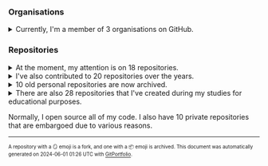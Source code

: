 ### Organisations

<details>
    <summary>Currently, I'm a member of 3 organisations on GitHub.</summary>

- [Systems Lab (systems.cs.pub.ro)](https://github.com/systems-cs-pub-ro)
- [MutableSecurity](https://github.com/MutableSecurity)
- [OpenCRS](https://github.com/open-crs)

</details>

### Repositories

<details>
    <summary>At the moment, my attention is on 18 repositories.</summary>

| Identifier                                                                                                                         | Description                                                              | Tags                                                      | Metadata                                                                                                                                                                                                                                                                                                                            |
|------------------------------------------------------------------------------------------------------------------------------------|--------------------------------------------------------------------------|-----------------------------------------------------------|-------------------------------------------------------------------------------------------------------------------------------------------------------------------------------------------------------------------------------------------------------------------------------------------------------------------------------------|
| <sup><sub>[`iosifache/awesome-ubuntu-appsec`](https://github.com/iosifache/awesome-ubuntu-appsec) </sub></sup>                     | <sup><sub>A curated list of awesome appsec tools availabl...</sub></sup> | <sup><sub>`#security` `#awesome`</sub></sup>              | <img height='12px' alt='Created on: Jan%202024' src='https://img.shields.io/badge/Created%20on-Jan%202024-black'/> <img height='12px' alt='Last push on: Mar%202024' src='https://img.shields.io/badge/Last%20push%20on-Mar%202024-green'/> <img height='12px' alt='Stars: 9' src='https://img.shields.io/badge/Stars-9-yellow'/>   |
| <sup><sub>[`iosifache/cookiecutter-minimal-python`](https://github.com/iosifache/cookiecutter-minimal-python) </sub></sup>         | <sup><sub>Cookiecutter template for creating Python 3 pro...</sub></sup> | <sup><sub>`#development`</sub></sup>                      | <img height='12px' alt='Created on: Feb%202023' src='https://img.shields.io/badge/Created%20on-Feb%202023-black'/> <img height='12px' alt='Last push on: Dec%202023' src='https://img.shields.io/badge/Last%20push%20on-Dec%202023-green'/> <img height='12px' alt='Stars: 0' src='https://img.shields.io/badge/Stars-0-yellow'/>   |
| <sup><sub>[`iosifache/cppcheck-snap`](https://github.com/iosifache/cppcheck-snap) </sub></sup>                                     | <sup><sub>The Cppcheck C/C++ static code analyser in a Sn...</sub></sup> | <sup><sub>`#security` `#development`</sub></sup>          | <img height='12px' alt='Created on: Jan%202024' src='https://img.shields.io/badge/Created%20on-Jan%202024-black'/> <img height='12px' alt='Last push on: Jan%202024' src='https://img.shields.io/badge/Last%20push%20on-Jan%202024-green'/> <img height='12px' alt='Stars: 0' src='https://img.shields.io/badge/Stars-0-yellow'/>   |
| <sup><sub>[`iosifache/ctfd-solve-webhook-plugin`](https://github.com/iosifache/ctfd-solve-webhook-plugin) </sub></sup>             | <sup><sub>CTFd plugin for calling a webhook at each solve</sub></sup>    | <sup><sub>`#security` `#development`</sub></sup>          | <img height='12px' alt='Created on: Oct%202023' src='https://img.shields.io/badge/Created%20on-Oct%202023-black'/> <img height='12px' alt='Last push on: Nov%202023' src='https://img.shields.io/badge/Last%20push%20on-Nov%202023-green'/> <img height='12px' alt='Stars: 2' src='https://img.shields.io/badge/Stars-2-yellow'/>   |
| <sup><sub>[`iosifache/CTFWriteupGenerator`](https://github.com/iosifache/CTFWriteupGenerator) </sub></sup>                         | <sup><sub>Script for generating write-ups templates for C...</sub></sup> | <sup><sub>`#security`</sub></sup>                         | <img height='12px' alt='Created on: Sep%202018' src='https://img.shields.io/badge/Created%20on-Sep%202018-black'/> <img height='12px' alt='Last push on: Feb%202022' src='https://img.shields.io/badge/Last%20push%20on-Feb%202022-green'/> <img height='12px' alt='Stars: 14' src='https://img.shields.io/badge/Stars-14-yellow'/> |
| <sup><sub>[`iosifache/defcamp-calendar`](https://github.com/iosifache/defcamp-calendar) </sub></sup>                               | <sup><sub>ICS DefCamp calendar</sub></sup>                               | <sup><sub>`#development`</sub></sup>                      | <img height='12px' alt='Created on: Nov%202023' src='https://img.shields.io/badge/Created%20on-Nov%202023-black'/> <img height='12px' alt='Last push on: Nov%202023' src='https://img.shields.io/badge/Last%20push%20on-Nov%202023-green'/> <img height='12px' alt='Stars: 0' src='https://img.shields.io/badge/Stars-0-yellow'/>   |
| <sup><sub>[`iosifache/DikeDataset`](https://github.com/iosifache/DikeDataset) </sub></sup>                                         | <sup><sub>Dataset with labeled benign and malicious files 🗃️</sub></sup> | <sup><sub>`#dataset` `#security` `#bachelors`</sub></sup> | <img height='12px' alt='Created on: Mar%202021' src='https://img.shields.io/badge/Created%20on-Mar%202021-black'/> <img height='12px' alt='Last push on: Jul%202023' src='https://img.shields.io/badge/Last%20push%20on-Jul%202023-green'/> <img height='12px' alt='Stars: 83' src='https://img.shields.io/badge/Stars-83-yellow'/> |
| <sup><sub>[`iosifache/gitportfolio`](https://github.com/iosifache/gitportfolio) </sub></sup>                                       | <sup><sub>Opinionated template engine analysing your GitH...</sub></sup> | <sup><sub>`#development`</sub></sup>                      | <img height='12px' alt='Created on: Dec%202023' src='https://img.shields.io/badge/Created%20on-Dec%202023-black'/> <img height='12px' alt='Last push on: Dec%202023' src='https://img.shields.io/badge/Last%20push%20on-Dec%202023-green'/> <img height='12px' alt='Stars: 2' src='https://img.shields.io/badge/Stars-2-yellow'/>   |
| <sup><sub>[`iosifache/iosifache`](https://github.com/iosifache/iosifache) </sub></sup>                                             | <sup><sub>GitHub profile README, leveraging GitPortfolio</sub></sup>     | <sup><sub>`#development`</sub></sup>                      | <img height='12px' alt='Created on: Dec%202023' src='https://img.shields.io/badge/Created%20on-Dec%202023-black'/> <img height='12px' alt='Last push on: May%202024' src='https://img.shields.io/badge/Last%20push%20on-May%202024-green'/> <img height='12px' alt='Stars: 0' src='https://img.shields.io/badge/Stars-0-yellow'/>   |
| <sup><sub>[`iosifache/iosifache.me`](https://github.com/iosifache/iosifache.me) </sub></sup>                                       | <sup><sub>Personal website 🌐</sub></sup>                                 | <sup><sub>`#development`</sub></sup>                      | <img height='12px' alt='Created on: May%202023' src='https://img.shields.io/badge/Created%20on-May%202023-black'/> <img height='12px' alt='Last push on: Jun%202024' src='https://img.shields.io/badge/Last%20push%20on-Jun%202024-green'/> <img height='12px' alt='Stars: 1' src='https://img.shields.io/badge/Stars-1-yellow'/>   |
| <sup><sub>[`iosifache/opensource-check-security-check`](https://github.com/iosifache/opensource-check-security-check) </sub></sup> | <sup><sub>The talk "Open source, Check, Security, Check"</sub></sup>     | <sup><sub>`#security`</sub></sup>                         | <img height='12px' alt='Created on: Nov%202023' src='https://img.shields.io/badge/Created%20on-Nov%202023-black'/> <img height='12px' alt='Last push on: Nov%202023' src='https://img.shields.io/badge/Last%20push%20on-Nov%202023-green'/> <img height='12px' alt='Stars: 0' src='https://img.shields.io/badge/Stars-0-yellow'/>   |
| <sup><sub>[`iosifache/oss_fortress`](https://github.com/iosifache/oss_fortress) </sub></sup>                                       | <sup><sub>Workshop for finding software vulnerabilities u...</sub></sup> | <sup><sub>`#security` `#educational`</sub></sup>          | <img height='12px' alt='Created on: Sep%202023' src='https://img.shields.io/badge/Created%20on-Sep%202023-black'/> <img height='12px' alt='Last push on: Feb%202024' src='https://img.shields.io/badge/Last%20push%20on-Feb%202024-green'/> <img height='12px' alt='Stars: 16' src='https://img.shields.io/badge/Stars-16-yellow'/> |
| <sup><sub>[`iosifache/osv-scanner-snap`](https://github.com/iosifache/osv-scanner-snap) </sub></sup>                               | <sup><sub>The OSV-Scanner vulnerability scanner as a snap 📦</sub></sup>  | <sup><sub>`#security` `#development`</sub></sup>          | <img height='12px' alt='Created on: Dec%202023' src='https://img.shields.io/badge/Created%20on-Dec%202023-black'/> <img height='12px' alt='Last push on: Dec%202023' src='https://img.shields.io/badge/Last%20push%20on-Dec%202023-green'/> <img height='12px' alt='Stars: 2' src='https://img.shields.io/badge/Stars-2-yellow'/>   |
| <sup><sub>[`iosifache/rubocop-snap`](https://github.com/iosifache/rubocop-snap) </sub></sup>                                       | <sup><sub>The RuboCop linter and formatter as a snap</sub></sup>         | <sup><sub>`#security` `#development`</sub></sup>          | <img height='12px' alt='Created on: Jan%202024' src='https://img.shields.io/badge/Created%20on-Jan%202024-black'/> <img height='12px' alt='Last push on: Jan%202024' src='https://img.shields.io/badge/Last%20push%20on-Jan%202024-green'/> <img height='12px' alt='Stars: 0' src='https://img.shields.io/badge/Stars-0-yellow'/>   |
| <sup><sub>[`iosifache/scripts`](https://github.com/iosifache/scripts) </sub></sup>                                                 | <sup><sub>Miscellaneous quick and dirty scripts 🦿</sub></sup>            | <sup><sub>`#environment`</sub></sup>                      | <img height='12px' alt='Created on: Aug%202021' src='https://img.shields.io/badge/Created%20on-Aug%202021-black'/> <img height='12px' alt='Last push on: Feb%202024' src='https://img.shields.io/badge/Last%20push%20on-Feb%202024-green'/> <img height='12px' alt='Stars: 2' src='https://img.shields.io/badge/Stars-2-yellow'/>   |
| <sup><sub>[`iosifache/semgrep-rules-manager`](https://github.com/iosifache/semgrep-rules-manager) </sub></sup>                     | <sup><sub>Manager of third-party sources of Semgrep rules 🗂 </sub></sup> | <sup><sub>`#security`</sub></sup>                         | <img height='12px' alt='Created on: Jul%202023' src='https://img.shields.io/badge/Created%20on-Jul%202023-black'/> <img height='12px' alt='Last push on: Nov%202023' src='https://img.shields.io/badge/Last%20push%20on-Nov%202023-green'/> <img height='12px' alt='Stars: 69' src='https://img.shields.io/badge/Stars-69-yellow'/> |
| <sup><sub>[`iosifache/semgrep-snap`](https://github.com/iosifache/semgrep-snap) </sub></sup>                                       | <sup><sub>The Semgrep code scanner as a snap 📦</sub></sup>               | <sup><sub>`#security`</sub></sup>                         | <img height='12px' alt='Created on: Jul%202023' src='https://img.shields.io/badge/Created%20on-Jul%202023-black'/> <img height='12px' alt='Last push on: Jan%202024' src='https://img.shields.io/badge/Last%20push%20on-Jan%202024-green'/> <img height='12px' alt='Stars: 1' src='https://img.shields.io/badge/Stars-1-yellow'/>   |
| <sup><sub>[`iosifache/yanki`](https://github.com/iosifache/yanki) </sub></sup>                                                     | <sup><sub>Vocabulary manager, with a convertion from YAML...</sub></sup> | <sup><sub>`#development`</sub></sup>                      | <img height='12px' alt='Created on: Nov%202023' src='https://img.shields.io/badge/Created%20on-Nov%202023-black'/> <img height='12px' alt='Last push on: Nov%202023' src='https://img.shields.io/badge/Last%20push%20on-Nov%202023-green'/> <img height='12px' alt='Stars: 1' src='https://img.shields.io/badge/Stars-1-yellow'/>   |

</details>

<details>
    <summary>I've also contributed to 20 repositories over the years.</summary>

| Identifier                                                                                                                         | Description                                                              | Tags                                             | Metadata                                                                                                                                                                                                                                                                                                                            |
|------------------------------------------------------------------------------------------------------------------------------------|--------------------------------------------------------------------------|--------------------------------------------------|-------------------------------------------------------------------------------------------------------------------------------------------------------------------------------------------------------------------------------------------------------------------------------------------------------------------------------------|
| <sup><sub>[`MutableSecurity/cloud-functions`](https://github.com/MutableSecurity/cloud-functions) 📦</sub></sup>                    | <sup><sub>Google Cloud functions for reporting, monitorin...</sub></sup> | <sup><sub>`#development`</sub></sup>             | <img height='12px' alt='Created on: Dec%202021' src='https://img.shields.io/badge/Created%20on-Dec%202021-black'/> <img height='12px' alt='Last push on: Feb%202023' src='https://img.shields.io/badge/Last%20push%20on-Feb%202023-green'/> <img height='12px' alt='Stars: 0' src='https://img.shields.io/badge/Stars-0-yellow'/>   |
| <sup><sub>[`MutableSecurity/dash`](https://github.com/MutableSecurity/dash) 📦</sub></sup>                                          | <sup><sub>Web dashboard</sub></sup>                                      | <sup><sub>`#security` `#development`</sub></sup> | <img height='12px' alt='Created on: Aug%202022' src='https://img.shields.io/badge/Created%20on-Aug%202022-black'/> <img height='12px' alt='Last push on: Feb%202023' src='https://img.shields.io/badge/Last%20push%20on-Feb%202023-green'/> <img height='12px' alt='Stars: 0' src='https://img.shields.io/badge/Stars-0-yellow'/>   |
| <sup><sub>[`MutableSecurity/distribution`](https://github.com/MutableSecurity/distribution) 📦</sub></sup>                          | <sup><sub>Packaging and distribution operations</sub></sup>              | <sup><sub>`#development`</sub></sup>             | <img height='12px' alt='Created on: Oct%202022' src='https://img.shields.io/badge/Created%20on-Oct%202022-black'/> <img height='12px' alt='Last push on: Feb%202023' src='https://img.shields.io/badge/Last%20push%20on-Feb%202023-green'/> <img height='12px' alt='Stars: 0' src='https://img.shields.io/badge/Stars-0-yellow'/>   |
| <sup><sub>[`MutableSecurity/mutablesecurity`](https://github.com/MutableSecurity/mutablesecurity) 📦</sub></sup>                    | <sup><sub>CLI program for automating the setup, configura...</sub></sup> | <sup><sub>`#security` `#development`</sub></sup> | <img height='12px' alt='Created on: Mar%202022' src='https://img.shields.io/badge/Created%20on-Mar%202022-black'/> <img height='12px' alt='Last push on: Feb%202023' src='https://img.shields.io/badge/Last%20push%20on-Feb%202023-green'/> <img height='12px' alt='Stars: 42' src='https://img.shields.io/badge/Stars-42-yellow'/> |
| <sup><sub>[`MutableSecurity/orchestration-agent`](https://github.com/MutableSecurity/orchestration-agent) 📦</sub></sup>            | <sup><sub>Agent running on orchestration hosts</sub></sup>               | <sup><sub>`#development`</sub></sup>             | <img height='12px' alt='Created on: Aug%202022' src='https://img.shields.io/badge/Created%20on-Aug%202022-black'/> <img height='12px' alt='Last push on: Feb%202023' src='https://img.shields.io/badge/Last%20push%20on-Feb%202023-green'/> <img height='12px' alt='Stars: 0' src='https://img.shields.io/badge/Stars-0-yellow'/>   |
| <sup><sub>[`MutableSecurity/target-agent`](https://github.com/MutableSecurity/target-agent) 📦</sub></sup>                          | <sup><sub>Agent for collecting and reporting data about i...</sub></sup> | <sup><sub>`#development`</sub></sup>             | <img height='12px' alt='Created on: Aug%202022' src='https://img.shields.io/badge/Created%20on-Aug%202022-black'/> <img height='12px' alt='Last push on: Feb%202023' src='https://img.shields.io/badge/Last%20push%20on-Feb%202023-green'/> <img height='12px' alt='Stars: 0' src='https://img.shields.io/badge/Stars-0-yellow'/>   |
| <sup><sub>[`MutableSecurity/website`](https://github.com/MutableSecurity/website) 📦</sub></sup>                                    | <sup><sub>Website containing the documentations and blog</sub></sup>     | <sup><sub>`#security`</sub></sup>                | <img height='12px' alt='Created on: Jul%202022' src='https://img.shields.io/badge/Created%20on-Jul%202022-black'/> <img height='12px' alt='Last push on: Feb%202023' src='https://img.shields.io/badge/Last%20push%20on-Feb%202023-green'/> <img height='12px' alt='Stars: 0' src='https://img.shields.io/badge/Stars-0-yellow'/>   |
| <sup><sub>[`open-crs/meeting-notes`](https://github.com/open-crs/meeting-notes) </sub></sup>                                       | <sup><sub>Meeting notes</sub></sup>                                      |                                                  | <img height='12px' alt='Created on: Apr%202024' src='https://img.shields.io/badge/Created%20on-Apr%202024-black'/> <img height='12px' alt='Last push on: Apr%202024' src='https://img.shields.io/badge/Last%20push%20on-Apr%202024-green'/> <img height='12px' alt='Stars: 0' src='https://img.shields.io/badge/Stars-0-yellow'/>   |
| <sup><sub>[`open-crs/signature_generation`](https://github.com/open-crs/signature_generation) </sub></sup>                         |                                                                          |                                                  | <img height='12px' alt='Created on: Oct%202022' src='https://img.shields.io/badge/Created%20on-Oct%202022-black'/> <img height='12px' alt='Last push on: Oct%202023' src='https://img.shields.io/badge/Last%20push%20on-Oct%202023-green'/> <img height='12px' alt='Stars: 0' src='https://img.shields.io/badge/Stars-0-yellow'/>   |
| <sup><sub>[`iosifache/awesome-cybersecurity-blueteam`](https://github.com/iosifache/awesome-cybersecurity-blueteam) 🪞📦</sub></sup> | <sup><sub>Fork of an awesome list with blue teamers resou...</sub></sup> | <sup><sub>`#security`</sub></sup>                | <img height='12px' alt='Created on: Oct%202022' src='https://img.shields.io/badge/Created%20on-Oct%202022-black'/> <img height='12px' alt='Last push on: Oct%202022' src='https://img.shields.io/badge/Last%20push%20on-Oct%202022-green'/> <img height='12px' alt='Stars: 0' src='https://img.shields.io/badge/Stars-0-yellow'/>   |
| <sup><sub>[`iosifache/awesome-incident-response`](https://github.com/iosifache/awesome-incident-response) 🪞📦</sub></sup>           | <sup><sub>Fork of an awesome list with incident response ...</sub></sup> | <sup><sub>`#security`</sub></sup>                | <img height='12px' alt='Created on: Oct%202022' src='https://img.shields.io/badge/Created%20on-Oct%202022-black'/> <img height='12px' alt='Last push on: Oct%202022' src='https://img.shields.io/badge/Last%20push%20on-Oct%202022-green'/> <img height='12px' alt='Stars: 0' src='https://img.shields.io/badge/Stars-0-yellow'/>   |
| <sup><sub>[`iosifache/awesome-security`](https://github.com/iosifache/awesome-security) 🪞📦</sub></sup>                             | <sup><sub>Fork of an awesome list with cybersecurity reso...</sub></sup> | <sup><sub>`#security`</sub></sup>                | <img height='12px' alt='Created on: Oct%202022' src='https://img.shields.io/badge/Created%20on-Oct%202022-black'/> <img height='12px' alt='Last push on: Oct%202022' src='https://img.shields.io/badge/Last%20push%20on-Oct%202022-green'/> <img height='12px' alt='Stars: 0' src='https://img.shields.io/badge/Stars-0-yellow'/>   |
| <sup><sub>[`iosifache/awesome-security-hardening`](https://github.com/iosifache/awesome-security-hardening) 🪞📦</sub></sup>         | <sup><sub>Fork of an awesome list with security hardening...</sub></sup> | <sup><sub>`#security`</sub></sup>                | <img height='12px' alt='Created on: Oct%202022' src='https://img.shields.io/badge/Created%20on-Oct%202022-black'/> <img height='12px' alt='Last push on: Oct%202022' src='https://img.shields.io/badge/Last%20push%20on-Oct%202022-green'/> <img height='12px' alt='Stars: 0' src='https://img.shields.io/badge/Stars-0-yellow'/>   |
| <sup><sub>[`iosifache/awesome-web-security`](https://github.com/iosifache/awesome-web-security) 🪞📦</sub></sup>                     | <sup><sub>Fork of an awesome list with web security resou...</sub></sup> | <sup><sub>`#security`</sub></sup>                | <img height='12px' alt='Created on: Oct%202022' src='https://img.shields.io/badge/Created%20on-Oct%202022-black'/> <img height='12px' alt='Last push on: Oct%202022' src='https://img.shields.io/badge/Last%20push%20on-Oct%202022-green'/> <img height='12px' alt='Stars: 0' src='https://img.shields.io/badge/Stars-0-yellow'/>   |
| <sup><sub>[`iosifache/Cloud-Compiler-API`](https://github.com/iosifache/Cloud-Compiler-API) 🪞📦</sub></sup>                         | <sup><sub>API for compiling source code in the cloud</sub></sup>         | <sup><sub>`#development`</sub></sup>             | <img height='12px' alt='Created on: Oct%202016' src='https://img.shields.io/badge/Created%20on-Oct%202016-black'/> <img height='12px' alt='Last push on: Oct%202016' src='https://img.shields.io/badge/Last%20push%20on-Oct%202016-green'/> <img height='12px' alt='Stars: 0' src='https://img.shields.io/badge/Stars-0-yellow'/>   |
| <sup><sub>[`iosifache/cs_pub_ro_templates`](https://github.com/iosifache/cs_pub_ro_templates) 🪞📦</sub></sup>                       | <sup><sub>Fork of the LaTeX templates used in @cs-pub-ro 🪞</sub></sup>   | <sup><sub>`#masters`</sub></sup>                 | <img height='12px' alt='Created on: Jul%202023' src='https://img.shields.io/badge/Created%20on-Jul%202023-black'/> <img height='12px' alt='Last push on: Jul%202023' src='https://img.shields.io/badge/Last%20push%20on-Jul%202023-green'/> <img height='12px' alt='Stars: 0' src='https://img.shields.io/badge/Stars-0-yellow'/>   |
| <sup><sub>[`iosifache/ctfd-plugins`](https://github.com/iosifache/ctfd-plugins) 🪞📦</sub></sup>                                     | <sup><sub>Fork of the collection with CTFd plugins 🪞 </sub></sup>        | <sup><sub>`#security` `#development`</sub></sup> | <img height='12px' alt='Created on: Nov%202023' src='https://img.shields.io/badge/Created%20on-Nov%202023-black'/> <img height='12px' alt='Last push on: Nov%202023' src='https://img.shields.io/badge/Last%20push%20on-Nov%202023-green'/> <img height='12px' alt='Stars: 0' src='https://img.shields.io/badge/Stars-0-yellow'/>   |
| <sup><sub>[`iosifache/nextjs-notion-blog`](https://github.com/iosifache/nextjs-notion-blog) 🪞📦</sub></sup>                         | <sup><sub>Retired Next.js + Notion personal website 🌐</sub></sup>        | <sup><sub>`#development`</sub></sup>             | <img height='12px' alt='Created on: Jan%202023' src='https://img.shields.io/badge/Created%20on-Jan%202023-black'/> <img height='12px' alt='Last push on: Feb%202023' src='https://img.shields.io/badge/Last%20push%20on-Feb%202023-green'/> <img height='12px' alt='Stars: 0' src='https://img.shields.io/badge/Stars-0-yellow'/>   |
| <sup><sub>[`iosifache/velociraptor`](https://github.com/iosifache/velociraptor) 🪞📦</sub></sup>                                     | <sup><sub>Fork of Velociraptor's repository, an endpoint ...</sub></sup> | <sup><sub>`#security`</sub></sup>                | <img height='12px' alt='Created on: Jul%202022' src='https://img.shields.io/badge/Created%20on-Jul%202022-black'/> <img height='12px' alt='Last push on: Jul%202022' src='https://img.shields.io/badge/Last%20push%20on-Jul%202022-green'/> <img height='12px' alt='Stars: 0' src='https://img.shields.io/badge/Stars-0-yellow'/>   |
| <sup><sub>[`open-crs/zeratool_lib`](https://github.com/open-crs/zeratool_lib) 🪞</sub></sup>                                        | <sup><sub>Python 3 library for automatic exploit generati...</sub></sup> | <sup><sub>`#security` `#masters`</sub></sup>     | <img height='12px' alt='Created on: May%202023' src='https://img.shields.io/badge/Created%20on-May%202023-black'/> <img height='12px' alt='Last push on: May%202023' src='https://img.shields.io/badge/Last%20push%20on-May%202023-green'/> <img height='12px' alt='Stars: 6' src='https://img.shields.io/badge/Stars-6-yellow'/>   |

</details>

<details>
    <summary>10 old personal repositories are now archived.</summary>

| Identifier                                                                                                        | Description                                                              | Tags                                             | Metadata                                                                                                                                                                                                                                                                                                                          |
|-------------------------------------------------------------------------------------------------------------------|--------------------------------------------------------------------------|--------------------------------------------------|-----------------------------------------------------------------------------------------------------------------------------------------------------------------------------------------------------------------------------------------------------------------------------------------------------------------------------------|
| <sup><sub>[`iosifache/astro-blog`](https://github.com/iosifache/astro-blog) 📦</sub></sup>                         | <sup><sub>Retired Astro personal website 🌐</sub></sup>                   | <sup><sub>`#development`</sub></sup>             | <img height='12px' alt='Created on: Sep%202022' src='https://img.shields.io/badge/Created%20on-Sep%202022-black'/> <img height='12px' alt='Last push on: Nov%202022' src='https://img.shields.io/badge/Last%20push%20on-Nov%202022-green'/> <img height='12px' alt='Stars: 0' src='https://img.shields.io/badge/Stars-0-yellow'/> |
| <sup><sub>[`iosifache/BinExpLabs`](https://github.com/iosifache/BinExpLabs) 📦</sub></sup>                         | <sup><sub>Materiale pentru laboratoare de exploatarea bin...</sub></sup> | <sup><sub>`#security` `#educational`</sub></sup> | <img height='12px' alt='Created on: Oct%202021' src='https://img.shields.io/badge/Created%20on-Oct%202021-black'/> <img height='12px' alt='Last push on: Jul%202023' src='https://img.shields.io/badge/Last%20push%20on-Jul%202023-green'/> <img height='12px' alt='Stars: 5' src='https://img.shields.io/badge/Stars-5-yellow'/> |
| <sup><sub>[`iosifache/CCookbook`](https://github.com/iosifache/CCookbook) 📦</sub></sup>                           | <sup><sub>Helper functions for C. Just plug in and use 🍳</sub></sup>     | <sup><sub>`#development`</sub></sup>             | <img height='12px' alt='Created on: Dec%202020' src='https://img.shields.io/badge/Created%20on-Dec%202020-black'/> <img height='12px' alt='Last push on: Jan%202021' src='https://img.shields.io/badge/Last%20push%20on-Jan%202021-green'/> <img height='12px' alt='Stars: 0' src='https://img.shields.io/badge/Stars-0-yellow'/> |
| <sup><sub>[`iosifache/CrowdTrace`](https://github.com/iosifache/CrowdTrace) 📦</sub></sup>                         | <sup><sub>Solution for voluntary tracking of masses of pe...</sub></sup> | <sup><sub>`#development`</sub></sup>             | <img height='12px' alt='Created on: Apr%202020' src='https://img.shields.io/badge/Created%20on-Apr%202020-black'/> <img height='12px' alt='Last push on: Jun%202020' src='https://img.shields.io/badge/Last%20push%20on-Jun%202020-green'/> <img height='12px' alt='Stars: 0' src='https://img.shields.io/badge/Stars-0-yellow'/> |
| <sup><sub>[`iosifache/learnyounode`](https://github.com/iosifache/learnyounode) 📦</sub></sup>                     | <sup><sub>Solutions of learnyounode workshops</sub></sup>                | <sup><sub>`#development`</sub></sup>             | <img height='12px' alt='Created on: Sep%202016' src='https://img.shields.io/badge/Created%20on-Sep%202016-black'/> <img height='12px' alt='Last push on: Sep%202016' src='https://img.shields.io/badge/Last%20push%20on-Sep%202016-green'/> <img height='12px' alt='Stars: 0' src='https://img.shields.io/badge/Stars-0-yellow'/> |
| <sup><sub>[`iosifache/notebooks`](https://github.com/iosifache/notebooks) 📦</sub></sup>                           | <sup><sub>Miscellaneous Jupyter notebooks 📓</sub></sup>                  | <sup><sub>`#development`</sub></sup>             | <img height='12px' alt='Created on: May%202021' src='https://img.shields.io/badge/Created%20on-May%202021-black'/> <img height='12px' alt='Last push on: Jun%202021' src='https://img.shields.io/badge/Last%20push%20on-Jun%202021-green'/> <img height='12px' alt='Stars: 0' src='https://img.shields.io/badge/Stars-0-yellow'/> |
| <sup><sub>[`iosifache/PersistencyHub`](https://github.com/iosifache/PersistencyHub) 📦</sub></sup>                 | <sup><sub>Cross-platform library to help malware to set p...</sub></sup> | <sup><sub>`#security`</sub></sup>                | <img height='12px' alt='Created on: Dec%202019' src='https://img.shields.io/badge/Created%20on-Dec%202019-black'/> <img height='12px' alt='Last push on: Jan%202020' src='https://img.shields.io/badge/Last%20push%20on-Jan%202020-green'/> <img height='12px' alt='Stars: 1' src='https://img.shields.io/badge/Stars-1-yellow'/> |
| <sup><sub>[`iosifache/StravaWorker`](https://github.com/iosifache/StravaWorker) 📦</sub></sup>                     | <sup><sub>Script for miscellaneous operations with Strava...</sub></sup> | <sup><sub>`#development`</sub></sup>             | <img height='12px' alt='Created on: Aug%202020' src='https://img.shields.io/badge/Created%20on-Aug%202020-black'/> <img height='12px' alt='Last push on: Aug%202020' src='https://img.shields.io/badge/Last%20push%20on-Aug%202020-green'/> <img height='12px' alt='Stars: 0' src='https://img.shields.io/badge/Stars-0-yellow'/> |
| <sup><sub>[`iosifache/ubuntu-dotfiles`](https://github.com/iosifache/ubuntu-dotfiles) 📦</sub></sup>               | <sup><sub>Personal dotfiles for Ubuntu 22.04 LTS 🧰</sub></sup>           | <sup><sub>`#environment`</sub></sup>             | <img height='12px' alt='Created on: Aug%202022' src='https://img.shields.io/badge/Created%20on-Aug%202022-black'/> <img height='12px' alt='Last push on: Feb%202023' src='https://img.shields.io/badge/Last%20push%20on-Feb%202023-green'/> <img height='12px' alt='Stars: 0' src='https://img.shields.io/badge/Stars-0-yellow'/> |
| <sup><sub>[`iosifache/wazuh-manager-filebeat`](https://github.com/iosifache/wazuh-manager-filebeat) 📦</sub></sup> | <sup><sub>Docker image and Helm chart for Wazuh Manager a...</sub></sup> | <sup><sub>`#security`</sub></sup>                | <img height='12px' alt='Created on: Mar%202022' src='https://img.shields.io/badge/Created%20on-Mar%202022-black'/> <img height='12px' alt='Last push on: Mar%202022' src='https://img.shields.io/badge/Last%20push%20on-Mar%202022-green'/> <img height='12px' alt='Stars: 1' src='https://img.shields.io/badge/Stars-1-yellow'/> |

</details>

<details>
    <summary>There are also 28 repositories that I've created during my studies for educational purposes.</summary>

| Identifier                                                                                                                      | Description                                                              | Tags                                                      | Metadata                                                                                                                                                                                                                                                                                                                            |
|---------------------------------------------------------------------------------------------------------------------------------|--------------------------------------------------------------------------|-----------------------------------------------------------|-------------------------------------------------------------------------------------------------------------------------------------------------------------------------------------------------------------------------------------------------------------------------------------------------------------------------------------|
| <sup><sub>[`iosifache/ACSDocumentsTemplates`](https://github.com/iosifache/ACSDocumentsTemplates) 📦</sub></sup>                 | <sup><sub>Template repository containing two LaTeX projec...</sub></sup> | <sup><sub>`#masters`</sub></sup>                          | <img height='12px' alt='Created on: Feb%202022' src='https://img.shields.io/badge/Created%20on-Feb%202022-black'/> <img height='12px' alt='Last push on: Feb%202022' src='https://img.shields.io/badge/Last%20push%20on-Feb%202022-green'/> <img height='12px' alt='Stars: 0' src='https://img.shields.io/badge/Stars-0-yellow'/>   |
| <sup><sub>[`iosifache/AIMB`](https://github.com/iosifache/AIMB) 📦</sub></sup>                                                   | <sup><sub>Website for analysing real estates from Buchare...</sub></sup> | <sup><sub>`#bachelors` `#development`</sub></sup>         | <img height='12px' alt='Created on: Apr%202020' src='https://img.shields.io/badge/Created%20on-Apr%202020-black'/> <img height='12px' alt='Last push on: May%202020' src='https://img.shields.io/badge/Last%20push%20on-May%202020-green'/> <img height='12px' alt='Stars: 1' src='https://img.shields.io/badge/Stars-1-yellow'/>   |
| <sup><sub>[`iosifache/Algo`](https://github.com/iosifache/Algo) 📦</sub></sup>                                                   | <sup><sub>Website made for InfoEducatie 2017 Open Stage</sub></sup>      | <sup><sub>`#highschool` `#development`</sub></sup>        | <img height='12px' alt='Created on: Aug%202017' src='https://img.shields.io/badge/Created%20on-Aug%202017-black'/> <img height='12px' alt='Last push on: Aug%202018' src='https://img.shields.io/badge/Last%20push%20on-Aug%202018-green'/> <img height='12px' alt='Stars: 1' src='https://img.shields.io/badge/Stars-1-yellow'/>   |
| <sup><sub>[`iosifache/ApacheRCEEssay`](https://github.com/iosifache/ApacheRCEEssay) 📦</sub></sup>                               | <sup><sub>Essay (and PoCs) about CVE-2021-41773, a remote...</sub></sup> | <sup><sub>`#masters`</sub></sup>                          | <img height='12px' alt='Created on: May%202022' src='https://img.shields.io/badge/Created%20on-May%202022-black'/> <img height='12px' alt='Last push on: May%202022' src='https://img.shields.io/badge/Last%20push%20on-May%202022-green'/> <img height='12px' alt='Stars: 2' src='https://img.shields.io/badge/Stars-2-yellow'/>   |
| <sup><sub>[`iosifache/Aranea`](https://github.com/iosifache/Aranea) 📦</sub></sup>                                               | <sup><sub>Java web crawler, created as a project for "Sof...</sub></sup> | <sup><sub>`#development` `#bachelors`</sub></sup>         | <img height='12px' alt='Created on: Nov%202020' src='https://img.shields.io/badge/Created%20on-Nov%202020-black'/> <img height='12px' alt='Last push on: Dec%202020' src='https://img.shields.io/badge/Last%20push%20on-Dec%202020-green'/> <img height='12px' alt='Stars: 0' src='https://img.shields.io/badge/Stars-0-yellow'/>   |
| <sup><sub>[`iosifache/BachelorThesis`](https://github.com/iosifache/BachelorThesis) 📦</sub></sup>                               | <sup><sub>My bachelor thesis, written at Military Technic...</sub></sup> | <sup><sub>`#bachelors` `#security`</sub></sup>            | <img height='12px' alt='Created on: Jun%202021' src='https://img.shields.io/badge/Created%20on-Jun%202021-black'/> <img height='12px' alt='Last push on: Dec%202021' src='https://img.shields.io/badge/Last%20push%20on-Dec%202021-green'/> <img height='12px' alt='Stars: 2' src='https://img.shields.io/badge/Stars-2-yellow'/>   |
| <sup><sub>[`iosifache/Coffee-machine`](https://github.com/iosifache/Coffee-machine) 📦</sub></sup>                               | <sup><sub>Project for Nexys 4 DDR, simulating a coffee ma...</sub></sup> | <sup><sub>`#bachelors` `#development`</sub></sup>         | <img height='12px' alt='Created on: Feb%202019' src='https://img.shields.io/badge/Created%20on-Feb%202019-black'/> <img height='12px' alt='Last push on: Feb%202019' src='https://img.shields.io/badge/Last%20push%20on-Feb%202019-green'/> <img height='12px' alt='Stars: 0' src='https://img.shields.io/badge/Stars-0-yellow'/>   |
| <sup><sub>[`iosifache/Commerce`](https://github.com/iosifache/Commerce) 📦</sub></sup>                                           | <sup><sub>Website made for Empowersoft.ro 2015</sub></sup>               | <sup><sub>`#highschool` `#development`</sub></sup>        | <img height='12px' alt='Created on: Oct%202016' src='https://img.shields.io/badge/Created%20on-Oct%202016-black'/> <img height='12px' alt='Last push on: Oct%202016' src='https://img.shields.io/badge/Last%20push%20on-Oct%202016-green'/> <img height='12px' alt='Stars: 0' src='https://img.shields.io/badge/Stars-0-yellow'/>   |
| <sup><sub>[`iosifache/CryptographyProjects`](https://github.com/iosifache/CryptographyProjects) 📦</sub></sup>                   | <sup><sub>Miscellaneous project and solved homeworks from...</sub></sup> | <sup><sub>`#security` `#bachelors`</sub></sup>            | <img height='12px' alt='Created on: Apr%202020' src='https://img.shields.io/badge/Created%20on-Apr%202020-black'/> <img height='12px' alt='Last push on: Jun%202020' src='https://img.shields.io/badge/Last%20push%20on-Jun%202020-green'/> <img height='12px' alt='Stars: 0' src='https://img.shields.io/badge/Stars-0-yellow'/>   |
| <sup><sub>[`iosifache/cs_pub_ro_templates`](https://github.com/iosifache/cs_pub_ro_templates) 🪞📦</sub></sup>                    | <sup><sub>Fork of the LaTeX templates used in @cs-pub-ro 🪞</sub></sup>   | <sup><sub>`#masters`</sub></sup>                          | <img height='12px' alt='Created on: Jul%202023' src='https://img.shields.io/badge/Created%20on-Jul%202023-black'/> <img height='12px' alt='Last push on: Jul%202023' src='https://img.shields.io/badge/Last%20push%20on-Jul%202023-green'/> <img height='12px' alt='Stars: 0' src='https://img.shields.io/badge/Stars-0-yellow'/>   |
| <sup><sub>[`iosifache/Demograph`](https://github.com/iosifache/Demograph) 📦</sub></sup>                                         | <sup><sub>Website made for Empowersoft.ro 2016</sub></sup>               | <sup><sub>`#highschool` `#development`</sub></sup>        | <img height='12px' alt='Created on: May%202016' src='https://img.shields.io/badge/Created%20on-May%202016-black'/> <img height='12px' alt='Last push on: Sep%202018' src='https://img.shields.io/badge/Last%20push%20on-Sep%202018-green'/> <img height='12px' alt='Stars: 0' src='https://img.shields.io/badge/Stars-0-yellow'/>   |
| <sup><sub>[`iosifache/dike`](https://github.com/iosifache/dike) 📦</sub></sup>                                                   | <sup><sub>Platform for automatic analysis of malicious ap...</sub></sup> | <sup><sub>`#security` `#bachelors`</sub></sup>            | <img height='12px' alt='Created on: Oct%202020' src='https://img.shields.io/badge/Created%20on-Oct%202020-black'/> <img height='12px' alt='Last push on: Aug%202021' src='https://img.shields.io/badge/Last%20push%20on-Aug%202021-green'/> <img height='12px' alt='Stars: 7' src='https://img.shields.io/badge/Stars-7-yellow'/>   |
| <sup><sub>[`iosifache/DikeDataset`](https://github.com/iosifache/DikeDataset) </sub></sup>                                      | <sup><sub>Dataset with labeled benign and malicious files 🗃️</sub></sup> | <sup><sub>`#dataset` `#security` `#bachelors`</sub></sup> | <img height='12px' alt='Created on: Mar%202021' src='https://img.shields.io/badge/Created%20on-Mar%202021-black'/> <img height='12px' alt='Last push on: Jul%202023' src='https://img.shields.io/badge/Last%20push%20on-Jul%202023-green'/> <img height='12px' alt='Stars: 83' src='https://img.shields.io/badge/Stars-83-yellow'/> |
| <sup><sub>[`iosifache/DynamicTaintAnalysisEssay`](https://github.com/iosifache/DynamicTaintAnalysisEssay) 📦</sub></sup>         | <sup><sub>Essay about dynamic taint analysis, made as a p...</sub></sup> | <sup><sub>`#masters` `#security`</sub></sup>              | <img height='12px' alt='Created on: Jan%202022' src='https://img.shields.io/badge/Created%20on-Jan%202022-black'/> <img height='12px' alt='Last push on: Jan%202022' src='https://img.shields.io/badge/Last%20push%20on-Jan%202022-green'/> <img height='12px' alt='Stars: 1' src='https://img.shields.io/badge/Stars-1-yellow'/>   |
| <sup><sub>[`iosifache/EyeglassesNotification`](https://github.com/iosifache/EyeglassesNotification) 📦</sub></sup>               | <sup><sub>Application for remembering to wear the protect...</sub></sup> | <sup><sub>`#bachelors` `#development`</sub></sup>         | <img height='12px' alt='Created on: Mar%202020' src='https://img.shields.io/badge/Created%20on-Mar%202020-black'/> <img height='12px' alt='Last push on: Apr%202020' src='https://img.shields.io/badge/Last%20push%20on-Apr%202020-green'/> <img height='12px' alt='Stars: 0' src='https://img.shields.io/badge/Stars-0-yellow'/>   |
| <sup><sub>[`iosifache/Fabian-Portofolio`](https://github.com/iosifache/Fabian-Portofolio) 📦</sub></sup>                         | <sup><sub>Website made for InfoEducatie 2015 Country Stage</sub></sup>   | <sup><sub>`#highschool` `#development`</sub></sup>        | <img height='12px' alt='Created on: Oct%202016' src='https://img.shields.io/badge/Created%20on-Oct%202016-black'/> <img height='12px' alt='Last push on: Oct%202016' src='https://img.shields.io/badge/Last%20push%20on-Oct%202016-green'/> <img height='12px' alt='Stars: 0' src='https://img.shields.io/badge/Stars-0-yellow'/>   |
| <sup><sub>[`iosifache/Highlighter`](https://github.com/iosifache/Highlighter) 📦</sub></sup>                                     | <sup><sub>Android application for gathering texts from ot...</sub></sup> | <sup><sub>`#bachelors` `#development`</sub></sup>         | <img height='12px' alt='Created on: Apr%202021' src='https://img.shields.io/badge/Created%20on-Apr%202021-black'/> <img height='12px' alt='Last push on: May%202021' src='https://img.shields.io/badge/Last%20push%20on-May%202021-green'/> <img height='12px' alt='Stars: 0' src='https://img.shields.io/badge/Stars-0-yellow'/>   |
| <sup><sub>[`iosifache/InfoCuza`](https://github.com/iosifache/InfoCuza) 📦</sub></sup>                                           | <sup><sub>Website made for InfoEducatie 2016 National Stage</sub></sup>  | <sup><sub>`#highschool` `#development`</sub></sup>        | <img height='12px' alt='Created on: Mar%202016' src='https://img.shields.io/badge/Created%20on-Mar%202016-black'/> <img height='12px' alt='Last push on: Aug%202018' src='https://img.shields.io/badge/Last%20push%20on-Aug%202018-green'/> <img height='12px' alt='Stars: 0' src='https://img.shields.io/badge/Stars-0-yellow'/>   |
| <sup><sub>[`iosifache/LoadBalancer`](https://github.com/iosifache/LoadBalancer) 📦</sub></sup>                                   | <sup><sub>Implementation for a load balancer over a VMwar...</sub></sup> | <sup><sub>`#development` `#bachelors`</sub></sup>         | <img height='12px' alt='Created on: Apr%202020' src='https://img.shields.io/badge/Created%20on-Apr%202020-black'/> <img height='12px' alt='Last push on: Jun%202020' src='https://img.shields.io/badge/Last%20push%20on-Jun%202020-green'/> <img height='12px' alt='Stars: 0' src='https://img.shields.io/badge/Stars-0-yellow'/>   |
| <sup><sub>[`iosifache/MastersThesis`](https://github.com/iosifache/MastersThesis) 📦</sub></sup>                                 | <sup><sub>My master's thesis, written at University POLIT...</sub></sup> | <sup><sub>`#masters` `#security`</sub></sup>              | <img height='12px' alt='Created on: May%202023' src='https://img.shields.io/badge/Created%20on-May%202023-black'/> <img height='12px' alt='Last push on: Jul%202023' src='https://img.shields.io/badge/Last%20push%20on-Jul%202023-green'/> <img height='12px' alt='Stars: 2' src='https://img.shields.io/badge/Stars-2-yellow'/>   |
| <sup><sub>[`iosifache/MTABachelorThesisTemplates`](https://github.com/iosifache/MTABachelorThesisTemplates) 📦</sub></sup>       | <sup><sub>Șabloane pentru partea scrisă și pentru prezent...</sub></sup> | <sup><sub>`#bachelors`</sub></sup>                        | <img height='12px' alt='Created on: Aug%202021' src='https://img.shields.io/badge/Created%20on-Aug%202021-black'/> <img height='12px' alt='Last push on: Aug%202021' src='https://img.shields.io/badge/Last%20push%20on-Aug%202021-green'/> <img height='12px' alt='Stars: 2' src='https://img.shields.io/badge/Stars-2-yellow'/>   |
| <sup><sub>[`iosifache/NetworkProtocolsFuzzingEssay`](https://github.com/iosifache/NetworkProtocolsFuzzingEssay) 📦</sub></sup>   | <sup><sub>Essay (and PoCs) about the usage of fuzzing for...</sub></sup> | <sup><sub>`#security` `#masters`</sub></sup>              | <img height='12px' alt='Created on: Jan%202022' src='https://img.shields.io/badge/Created%20on-Jan%202022-black'/> <img height='12px' alt='Last push on: Jan%202022' src='https://img.shields.io/badge/Last%20push%20on-Jan%202022-green'/> <img height='12px' alt='Stars: 2' src='https://img.shields.io/badge/Stars-2-yellow'/>   |
| <sup><sub>[`iosifache/Nikola`](https://github.com/iosifache/Nikola) 📦</sub></sup>                                               | <sup><sub>Website made for Empowersoft.ro 2017 and InfoEd...</sub></sup> | <sup><sub>`#highschool` `#development`</sub></sup>        | <img height='12px' alt='Created on: Mar%202017' src='https://img.shields.io/badge/Created%20on-Mar%202017-black'/> <img height='12px' alt='Last push on: Aug%202018' src='https://img.shields.io/badge/Last%20push%20on-Aug%202018-green'/> <img height='12px' alt='Stars: 0' src='https://img.shields.io/badge/Stars-0-yellow'/>   |
| <sup><sub>[`iosifache/ParallelArchitecturesHomework`](https://github.com/iosifache/ParallelArchitecturesHomework) 📦</sub></sup> | <sup><sub>Homework for the "Parallel Architectures" course 👷</sub></sup> | <sup><sub>`#development` `#bachelors`</sub></sup>         | <img height='12px' alt='Created on: Oct%202020' src='https://img.shields.io/badge/Created%20on-Oct%202020-black'/> <img height='12px' alt='Last push on: Jan%202021' src='https://img.shields.io/badge/Last%20push%20on-Jan%202021-green'/> <img height='12px' alt='Stars: 0' src='https://img.shields.io/badge/Stars-0-yellow'/>   |
| <sup><sub>[`iosifache/Sa-scriem-corect`](https://github.com/iosifache/Sa-scriem-corect) 📦</sub></sup>                           | <sup><sub>Website made for InfoEducatie 2016 Open Stage</sub></sup>      | <sup><sub>`#development` `#highschool`</sub></sup>        | <img height='12px' alt='Created on: Aug%202016' src='https://img.shields.io/badge/Created%20on-Aug%202016-black'/> <img height='12px' alt='Last push on: Aug%202018' src='https://img.shields.io/badge/Last%20push%20on-Aug%202018-green'/> <img height='12px' alt='Stars: 0' src='https://img.shields.io/badge/Stars-0-yellow'/>   |
| <sup><sub>[`iosifache/scrapy-testing`](https://github.com/iosifache/scrapy-testing) 📦</sub></sup>                               | <sup><sub>pytest unit testing for scrapy, made as a proje...</sub></sup> | <sup><sub>`#masters` `#development`</sub></sup>           | <img height='12px' alt='Created on: Dec%202022' src='https://img.shields.io/badge/Created%20on-Dec%202022-black'/> <img height='12px' alt='Last push on: Jan%202023' src='https://img.shields.io/badge/Last%20push%20on-Jan%202023-green'/> <img height='12px' alt='Stars: 1' src='https://img.shields.io/badge/Stars-1-yellow'/>   |
| <sup><sub>[`iosifache/Space-Invaders`](https://github.com/iosifache/Space-Invaders) 📦</sub></sup>                               | <sup><sub>Space Invaders clone</sub></sup>                               | <sup><sub>`#bachelors`</sub></sup>                        | <img height='12px' alt='Created on: Feb%202018' src='https://img.shields.io/badge/Created%20on-Feb%202018-black'/> <img height='12px' alt='Last push on: Feb%202018' src='https://img.shields.io/badge/Last%20push%20on-Feb%202018-green'/> <img height='12px' alt='Stars: 0' src='https://img.shields.io/badge/Stars-0-yellow'/>   |
| <sup><sub>[`iosifache/Sunrise`](https://github.com/iosifache/Sunrise) 📦</sub></sup>                                             | <sup><sub>Java weather app, created as a project for "Sof...</sub></sup> | <sup><sub>`#bachelors` `#development`</sub></sup>         | <img height='12px' alt='Created on: Jan%202021' src='https://img.shields.io/badge/Created%20on-Jan%202021-black'/> <img height='12px' alt='Last push on: Jan%202021' src='https://img.shields.io/badge/Last%20push%20on-Jan%202021-green'/> <img height='12px' alt='Stars: 0' src='https://img.shields.io/badge/Stars-0-yellow'/>   |

</details>

Normally, I open source all of my code. I also have 10 private repositories that are embargoed due to various reasons.

---

<sup><sub>A repository with a 🪞 emoji is a fork, and one with a 📦 emoji is archived. This document was automatically generated on 2024-06-01 01:26 UTC with [GitPortfolio](https://github.com/iosifache/gitportfolio).</sub></sup>
